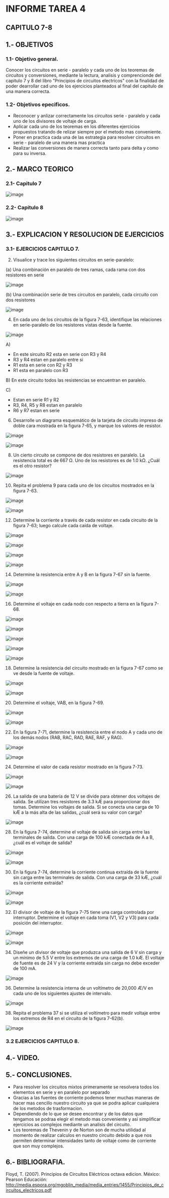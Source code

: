 # INFORME TAREA 4
## CAPITULO 7-8
## 1.- OBJETIVOS
### 1.1- Objetivo general.

Conocer los circuitos en serie - paralelo y cada uno de los teoremas de circuitos y conversiones, mediante la lectura, analisis y comprencionde del capitulo 7 y 8 del libro "Principios de circuitos electricos" con la finalidad de poder dearrollar cad uno de los ejercicios planteados al final del capitulo de una manera correcta.

### 1.2- Objetivos epecificos.

- Reconocer y anlizar correctamente los circuitos serie - paralelo y cada uno de los divisores de voltaje de carga.
- Aplicar cada uno de los teoremas en los diferentes ejercicios propuestos tratando de relizar siempre por el metodo mas conveniente.
- Poner en practica cada una de las estrategia para resolver circuitos en serie - paralelo de una manera mas practica
- Realizar las conversiones de manera correcta tanto para delta y como para su inversa.

## 2.- MARCO TEORICO
### 2.1- Capitulo 7

![image](https://user-images.githubusercontent.com/105298935/176585876-e803aae6-6767-43a8-9ede-d9c5a26c14f4.png)

### 2.2- Capitulo 8

![image](https://user-images.githubusercontent.com/105298935/176590801-0ebd48e2-e48b-4c2c-8531-598415cd3bf7.png)

## 3.- EXPLICACION Y RESOLUCION DE EJERCICIOS

### 3.1- EJERCICIOS CAPITULO 7.

2. Visualice y trace los siguientes circuitos en serie-paralelo:

(a) Una combinación en paralelo de tres ramas, cada rama con dos resistores en serie

![image](https://user-images.githubusercontent.com/105298935/176595523-5bd26d08-2a43-464f-a6a0-d113f4847ae1.png)

(b) Una combinación serie de tres circuitos en paralelo, cada circuito con dos resistores

![image](https://user-images.githubusercontent.com/105298935/176596186-b7822f51-346b-40d5-9a80-71c12e421fff.png)

4. En cada uno de los circuitos de la figura 7-63, identifique las relaciones en serie-paralelo de los resistores vistas desde la fuente.

![image](https://user-images.githubusercontent.com/105298935/176596311-b5ff8c19-5866-4531-a1c5-439b54a0fbfa.png)

A) 
- En este sircuito R2 esta en serie con R3 y R4
- R3 y R4 estan en paralelo entre si
- R1 esta en serie con R2 y R3
- R1 esta en paralelo con R3

B) En este circuito todos las resistencias se encuentran en paralelo.

C) 
- Estan en serie R1 y R2
- R3, R4, R5 y R8 estan en paralelo 
- R6 y R7 estan en serie


6. Desarrolle un diagrama esquemático de la tarjeta de circuito impreso de doble cara mostrada en la figura 7-65, y marque los valores de resistor.

![image](https://user-images.githubusercontent.com/105298935/176598581-96376a10-c0dc-42bb-8d96-e78ae95f758a.png)

![image](https://user-images.githubusercontent.com/105298935/176600561-65d1e8fd-cdc8-4b95-ae16-db80911f2cb5.png)

8. Un cierto circuito se compone de dos resistores en paralelo. La resistencia total es de 667 Ω. Uno de los resistores es de 1.0 kΩ. ¿Cuál es el otro resistor?

![image](https://user-images.githubusercontent.com/105298935/176601803-ffb11d83-040c-4660-866c-0960561d4b95.png)

10. Repita el problema 9 para cada uno de los circuitos mostrados en la figura 7-63.

![image](https://user-images.githubusercontent.com/105298935/176601947-78964a13-7f48-4bd7-9fa4-820bde68fc98.png)

![image](https://user-images.githubusercontent.com/105298935/176603719-ef7f4dd8-7110-4618-a583-ee2c5eda2e06.png)

12. Determine la corriente a través de cada resistor en cada circuito de la figura 7-63; luego calcule cada caída de voltaje.

![image](https://user-images.githubusercontent.com/105298935/176603853-7a26d6c3-0a80-4d1b-bdf7-89410ecbf16f.png)

![image](https://user-images.githubusercontent.com/105298935/176677645-3b8b6342-b8a1-46ec-a1b9-77039c9bf8e8.png)

![image](https://user-images.githubusercontent.com/105298935/176678234-0ed36578-1b0d-4f5c-9895-32f1fa74ee8f.png)

![image](https://user-images.githubusercontent.com/105298935/176680252-acb5ee38-628c-46ee-a716-cca493e8d06e.png)


14. Determine la resistencia entre A y B en la figura 7-67 sin la fuente.

![image](https://user-images.githubusercontent.com/105298935/176680386-6c25ce88-7a3d-4fa6-ba1a-0a1f364c473d.png)

![image](https://user-images.githubusercontent.com/105298935/176681507-7d36f24b-a614-45f9-ba57-85113a570cad.png)

16. Determine el voltaje en cada nodo con respecto a tierra en la figura 7-68.

![image](https://user-images.githubusercontent.com/105298935/176681592-b76e3060-b170-4a9f-befe-ac5f5881d139.png)

![image](https://user-images.githubusercontent.com/105298935/176682899-d069c017-5bf6-4df8-92ac-931644fc2acd.png)

![image](https://user-images.githubusercontent.com/105298935/176683413-a15ab019-c1e7-4695-8921-ca465ef8ecd6.png)

![image](https://user-images.githubusercontent.com/105298935/176683786-aff36c30-4f82-405b-a76f-519d48c02830.png)

![image](https://user-images.githubusercontent.com/105298935/176683843-76bb812d-06d4-43b2-b3fe-92c2d58edea3.png)

18. Determine la resistencia del circuito mostrado en la figura 7-67 como se ve desde la fuente de voltaje.

![image](https://user-images.githubusercontent.com/105298935/176685199-a5468f61-0d18-4e36-80fd-94c987e93949.png)

![image](https://user-images.githubusercontent.com/105298935/176686142-ab0fb7ef-a898-4b75-a77e-e8b7e572fb85.png)

20. Determine el voltaje, VAB, en la figura 7-69.

![image](https://user-images.githubusercontent.com/105298935/176686263-0ae7a5f5-6789-4e5e-988b-6d3a304120e3.png)

![image](https://user-images.githubusercontent.com/105298935/176702485-6ba8b611-fe3e-44cd-b64f-e5a7bb097b23.png)

22. En la figura 7-71, determine la resistencia entre el nodo A y cada uno de los demás nodos (RAB, RAC, RAD, RAE, RAF, y RAG).

![image](https://user-images.githubusercontent.com/105298935/176702652-b885b2ca-5331-4734-a130-58e0e03a1017.png)

![image](https://user-images.githubusercontent.com/105298935/176705365-f46cdd80-a4d4-4ac7-8abb-154b50e4bf05.png)

24. Determine el valor de cada resistor mostrado en la figura 7-73.

![image](https://user-images.githubusercontent.com/105298935/176705778-b7ea255e-e869-4ce5-a502-4e5dba0ab6dd.png)

![image](https://user-images.githubusercontent.com/105298935/176709714-1f8e3716-1bbf-4d57-a2d0-7040e311d741.png)


26. La salida de una batería de 12 V se divide para obtener dos voltajes de salida. Se utilizan tres resistores de 3.3 kÆ para proporcionar dos tomas. Determine los voltajes de salida. Si se conecta una carga de 10 kÆ a la más alta de las salidas, ¿cuál será su valor con carga?

![image](https://user-images.githubusercontent.com/105298935/176713419-b3490957-490c-45cb-b8c7-0fb700594a3e.png)

28. En la figura 7-74, determine el voltaje de salida sin carga entre las terminales de salida. Con una carga de 100 kÆ conectada de A a B, ¿cuál es el voltaje de salida?

![image](https://user-images.githubusercontent.com/105298935/176711926-41d63ea6-a811-4f10-aec3-1b6fd884bda2.png)

![image](https://user-images.githubusercontent.com/105298935/176715546-ebff043d-0ada-4414-bf8e-6d91ae011fdf.png)

30. En la figura 7-74, determine la corriente continua extraída de la fuente sin carga entre las terminales de salida. Con una carga de 33 kÆ, ¿cuál es la corriente extraída?

![image](https://user-images.githubusercontent.com/105298935/176715644-0404137f-082e-486c-9995-4e4e462b0c33.png)

![image](https://user-images.githubusercontent.com/105298935/176716932-49b5bf0f-cdf4-485e-93a3-1895916b8660.png)

32. El divisor de voltaje de la figura 7-75 tiene una carga controlada por interruptor. Determine el voltaje en cada toma (V1, V2 y V3) para cada posición del interruptor.

![image](https://user-images.githubusercontent.com/105298935/176717064-7b46657d-2d68-4fa8-afdb-fbc9673f1131.png)

![image](https://user-images.githubusercontent.com/105298935/176719226-f2764f7e-7b81-4a62-9206-ab10039fc613.png)

34. Diseñe un divisor de voltaje que produzca una salida de 6 V sin carga y un mínimo de 5.5 V entre los extremos de una carga de 1.0 kÆ. El voltaje de fuente es de 24 V y la corriente extraída sin carga no debe exceder de 100 mA.

![image](https://user-images.githubusercontent.com/105298935/176722630-56a7b98d-422b-49a1-b88b-7ce8121d3ffe.png)

36. Determine la resistencia interna de un voltímetro de 20,000 Æ/V en cada uno de los siguientes ajustes de intervalo.

![image](https://user-images.githubusercontent.com/105298935/176723963-12938b04-66aa-466c-b922-f4eab3e85e39.png)

38. Repita el problema 37 si se utiliza el voltímetro para medir voltaje entre los extremos de R4 en el circuito de la figura 7-62(b).

![image](https://user-images.githubusercontent.com/105298935/176725117-6031a8a8-1c9e-43d9-b013-b1007f9e4531.png)
















































### 3.2 EJERCICIOS CAPITULO 8.





## 4.- VIDEO.


## 5.- CONCLUSIONES.

- Para resolver los circuitos mixtos primeramente se resolvera todos los elementos en serie y en paralelo por separado
- Gracias a las fuentes de corriente podemos tener muchas maneras de hacer mas cencillo nuestro circuito ya que se podra aplicar cualquiera de los metodos de trasformacion.
- Dependiendo de lo que se desee encontrar y de los datos que tengamos se podraa elegir el metodo mas conveniente y asi simplificar ejercicios as complejos mediante un analisis del circuito.
- Los teoremas de Thevenin y de Norton son de mucha utilidad al momento de realizar calculos en nuestro circuito debido a que nos permiten determinar intensidades tanto de voltaje como de corriente que son muy complejos. 

## 6.- BIBLIOGRAFIA.

Floyd, T. (2007). Principios de Circuitos Eléctricos octava edicion. México: Pearson Educación: http://media.espora.org/mgoblin_media/media_entries/1455/Principios_de_circuitos_electricos.pdf
